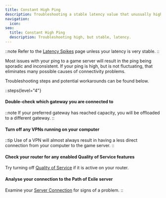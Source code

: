 ```yaml
---
title: Constant High Ping
description: Troubleshooting a stable latency value that unusually high
navigation:
  icon:
seo:
  title: Constant High Ping
  description: Troubleshooting high, but stable, latency.
---
```


::note
Refer to the [Latency Spikes](/troubleshooting/lag/spikes) page unless your latency is very stable.
::

Most issues with your ping to a game server will result in the ping being sporadic and inconsistent. If your ping is high, but is not fluctuating, that eliminates many possible causes of connectivity problems.

Troubleshooting steps and potential workarounds can be found below.

::steps{level="4"}
#### Double-check which gateway you are connected to
::note
If your preferred gateway has reached capacity, you will be offloaded to a different gateway.
::
#### Turn off any VPNs running on your computer
::tip
Use of a VPN will almost always result in having a less direct connection from your computer to the game server.
::
#### Check your router for any enabled Quality of Service features
Try turning off [Quality of Service](/miscellaneous/other/quality-of-service) if it is active on your router.
#### Analyse your connection to the Path of Exile server
Examine your [Server Connection](/information/server-connection) for signs of a problem.
::
